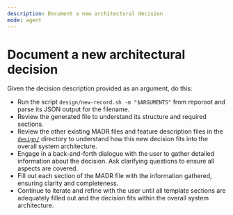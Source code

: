 ```yaml
---
description: Document a new architectural decision
mode: agent
---
```

# Document a new architectural decision

Given the decision description provided as an argument, do this:

- Run the script `design/new-record.sh -m "$ARGUMENTS"` from reporoot and
  parse its JSON output for the filename.
- Review the generated file to understand its structure and required sections.
- Review the other existing MADR files and feature description files in the
  [`design/`](../../design/) directory to understand how this new decision
  fits into the overall system architecture.
- Engage in a back-and-forth dialogue with the user to gather detailed
  information about the decision. Ask clarifying questions to ensure all
  aspects are covered.
- Fill out each section of the MADR file with the information gathered,
  ensuring clarity and completeness.
- Continue to iterate and refine with the user until all template sections
  are adequately filled out and the decision fits within the overall system
  architecture.
